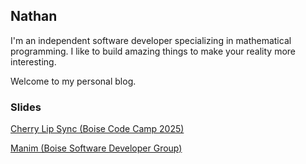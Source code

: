 
## Nathan

I'm an independent software developer specializing in mathematical programming.
I like to build amazing things to make your reality more interesting.

Welcome to my personal blog. 

### Slides

[Cherry Lip Sync (Boise Code Camp 2025)](/slides/cherry-lip-sync/)

[Manim (Boise Software Developer Group)](/slides/manim/)
